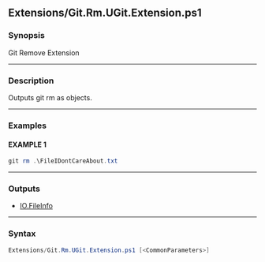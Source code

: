 Extensions/Git.Rm.UGit.Extension.ps1
------------------------------------




### Synopsis
Git Remove Extension



---


### Description

Outputs git rm as objects.



---


### Examples
#### EXAMPLE 1
```PowerShell
git rm .\FileIDontCareAbout.txt
```



---


### Outputs
* [IO.FileInfo](https://learn.microsoft.com/en-us/dotnet/api/System.IO.FileInfo)






---


### Syntax
```PowerShell
Extensions/Git.Rm.UGit.Extension.ps1 [<CommonParameters>]
```
